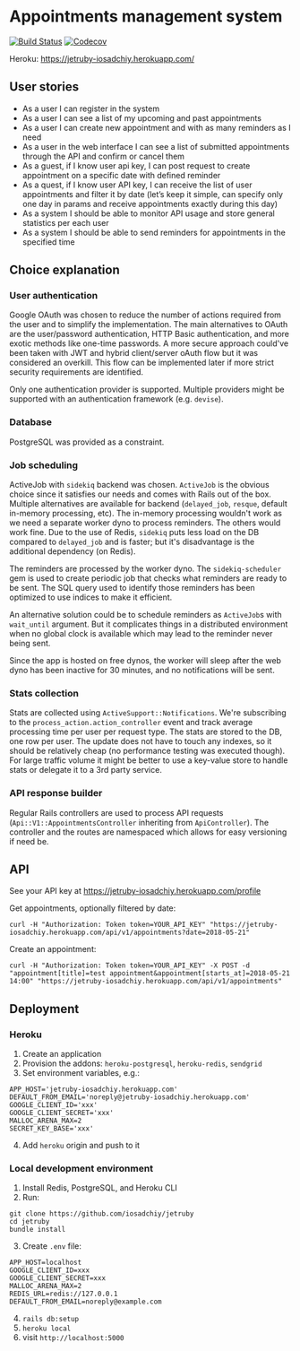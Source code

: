 # Appointments management system

[![Build Status](https://travis-ci.org/iosadchiy/jetruby.svg?branch=master)](https://travis-ci.org/iosadchiy/jetruby)
[![Codecov](https://img.shields.io/codecov/c/github/iosadchiy/jetruby.svg)](https://codecov.io/gh/iosadchiy/jetruby)

Heroku: https://jetruby-iosadchiy.herokuapp.com/


## User stories

* As a user I can register in the system
* As a user I can see a list of my upcoming and past appointments
* As a user I can create new appointment and with as many reminders as I need
* As a user in the web interface I can see a list of submitted appointments through the API and confirm or cancel them
* As a guest, if I know user api key, I can post request to create appointment on a specific date with defined reminder
* As a quest, if I know user API key, I can receive the list of user appointments and filter it by date (let’s keep it simple, can specify only one day in params and receive appointments exactly during this day)
* As a system I should be able to monitor API usage and store general statistics per each user
* As a system I should be able to send reminders for appointments in the specified time


## Choice explanation

### User authentication

Google OAuth was chosen to reduce the number of actions required from the user and to simplify the implementation. The main alternatives to OAuth are the user/password authentication, HTTP Basic authentication, and more exotic methods like one-time passwords. A more secure approach could've been taken with JWT and hybrid client/server oAuth flow but it was considered an overkill. This flow can be implemented later if more strict security requirements are identified.

Only one authentication provider is supported. Multiple providers might be supported with an authentication framework (e.g. `devise`).

### Database

PostgreSQL was provided as a constraint.

### Job scheduling

ActiveJob with `sidekiq` backend was chosen. `ActiveJob` is the obvious choice since it satisfies our needs and comes with Rails out of the box. Multiple alternatives are available for backend (`delayed_job`, `resque`, default in-memory processing, etc). The in-memory processing wouldn't work as we need a separate worker dyno to process reminders. The others would work fine. Due to the use of Redis, `sidekiq` puts less load on the DB compared to `delayed_job` and is faster; but it's disadvantage is the additional dependency (on Redis).

The reminders are processed by the worker dyno. The `sidekiq-scheduler` gem is used to create periodic job that checks what reminders are ready to be sent. The SQL query used to identify those reminders has been optimized to use indices to make it efficient.

An alternative solution could be to schedule reminders as `ActiveJob`s with `wait_until` argument. But it complicates things in a distributed environment when no global clock is available which may lead to the reminder never being sent.

Since the app is hosted on free dynos, the worker will sleep after the web dyno has been inactive for 30 minutes, and no notifications will be sent.

### Stats collection

Stats are collected using `ActiveSupport::Notifications`. We're subscribing to the `process_action.action_controller` event and track average processing time per user per request type. The stats are stored to the DB, one row per user. The update does not have to touch any indexes, so it should be relatively cheap (no performance testing was executed though). For large traffic volume it might be better to use a key-value store to handle stats or delegate it to a 3rd party service.

### API response builder

Regular Rails controllers are used to process API requests (`Api::V1::AppointmentsController` inheriting from `ApiController`). The controller and the routes are namespaced which allows for easy versioning if need be.


## API

See your API key at https://jetruby-iosadchiy.herokuapp.com/profile

Get appointments, optionally filtered by date:

```
curl -H "Authorization: Token token=YOUR_API_KEY" "https://jetruby-iosadchiy.herokuapp.com/api/v1/appointments?date=2018-05-21"
```

Create an appointment:

```
curl -H "Authorization: Token token=YOUR_API_KEY" -X POST -d "appointment[title]=test appointment&appointment[starts_at]=2018-05-21 14:00" "https://jetruby-iosadchiy.herokuapp.com/api/v1/appointments"
```


## Deployment

### Heroku

1. Create an application
2. Provision the addons: `heroku-postgresql`, `heroku-redis`, `sendgrid`
3. Set environment variables, e.g.:
```
APP_HOST='jetruby-iosadchiy.herokuapp.com'
DEFAULT_FROM_EMAIL='noreply@jetruby-iosadchiy.herokuapp.com'
GOOGLE_CLIENT_ID='xxx'
GOOGLE_CLIENT_SECRET='xxx'
MALLOC_ARENA_MAX=2
SECRET_KEY_BASE='xxx'
```
4. Add `heroku` origin and push to it

### Local development environment

1. Install Redis, PostgreSQL, and Heroku CLI
2. Run:
```
git clone https://github.com/iosadchiy/jetruby
cd jetruby
bundle install
```
3. Create `.env` file:
```
APP_HOST=localhost
GOOGLE_CLIENT_ID=xxx
GOOGLE_CLIENT_SECRET=xxx
MALLOC_ARENA_MAX=2
REDIS_URL=redis://127.0.0.1
DEFAULT_FROM_EMAIL=noreply@example.com
```
4. `rails db:setup`
5. `heroku local`
6. visit `http://localhost:5000`
